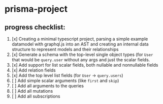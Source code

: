 # prisma-project

## progress checklist:
 1. [x] Creating a minimal typescript project, parsing a simple example datamodel with graphql.js into an AST and creating an internal data structure to represent models and their relationships
 2. [x] Generate a schema with the top-level single object types (for `User` that would be `query.user` without any args and just the scalar fields.
 3. [x] Add support for list scalar fields, both nullable and nonnullable fields
 4. [x] Add relation fields
 5. [x] Add the top level list fields (for `User` → `query.users`)
 6. [ ] Add simple scalar arguments (like `first` and `skip`)
 7. [ ] Add all arguments to the queries
 8. [ ] Add all mutations
 9. [ ] Add all subscriptions